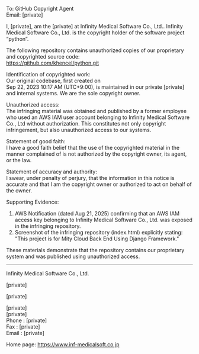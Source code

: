 To: GitHub Copyright Agent  
Email: [private]  

I, [private], am the [private] at Infinity Medical Software Co., Ltd.. Infinity Medical Software Co., Ltd. is the copyright holder of the software project “python”.

The following repository contains unauthorized copies of our proprietary and copyrighted source code:  
https://github.com/khencel/python.git

Identification of copyrighted work:  
Our original codebase, first created on  
Sep 22, 2023 10:17 AM (UTC+9:00), is maintained in our private [private] and internal systems. We are the sole copyright owner.

Unauthorized access:  
The infringing material was obtained and published by a former employee who used an AWS IAM user account belonging to Infinity Medical Software Co., Ltd without authorization. This constitutes not only copyright infringement, but also unauthorized access to our systems.

Statement of good faith:  
I have a good faith belief that the use of the copyrighted material in the manner complained of is not authorized by the copyright owner, its agent, or the law.

Statement of accuracy and authority:  
I swear, under penalty of perjury, that the information in this notice is accurate and that I am the copyright owner or authorized to act on behalf of the owner.

Supporting Evidence:   
1. AWS Notification (dated Aug 21, 2025) confirming that an AWS IAM access key belonging to Infinity Medical Software Co., Ltd. was exposed in the infringing repository.  
2. Screenshot of the infringing repository (index.html) explicitly stating: "This project is for Mity Cloud Back End Using Django Framework."

These materials demonstrate that the repository contains our proprietary system and was 
published using unauthorized access.




--------------------------  
Infinity Medical Software Co., Ltd.   

[private]

[private]
 
[private]  
[private]  
Phone : [private]  
Fax : [private]  
Email : [private]  

Home page: https://www.inf-medicalsoft.co.jp
